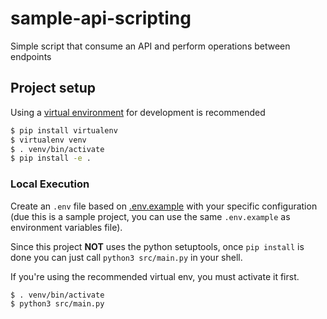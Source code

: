 # sample-api-scripting
Simple script that consume an API and perform operations between endpoints

## Project setup

Using a [virtual environment](https://click.palletsprojects.com/en/7.x/quickstart/#virtualenv) for development is recommended

``` bash
$ pip install virtualenv
$ virtualenv venv
$ . venv/bin/activate
$ pip install -e .
```

### Local Execution
Create an `.env` file based on [.env.example](.env.example) with your specific configuration (due this is a sample project, you can use the same `.env.example` as environment variables file).

Since this project **NOT** uses the python setuptools, once `pip install` is done you can just call `python3 src/main.py` in your shell.

If you're using the recommended virtual env, you must activate it first.

``` bash
$ . venv/bin/activate
$ python3 src/main.py
```
